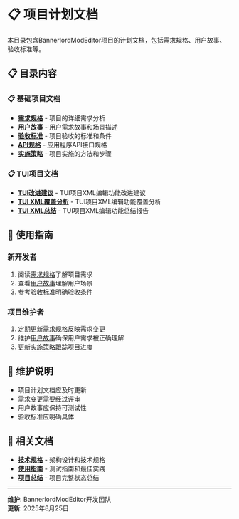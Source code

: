 # 📋 项目计划文档

本目录包含BannerlordModEditor项目的计划文档，包括需求规格、用户故事、验收标准等。

## 📋 目录内容

### 📋 基础项目文档
- **[需求规格](requirements.md)** - 项目的详细需求分析
- **[用户故事](user-stories.md)** - 用户需求故事和场景描述
- **[验收标准](acceptance-criteria.md)** - 项目验收的标准和条件
- **[API规格](api-spec.md)** - 应用程序API接口规格
- **[实施策略](implementation-strategy.md)** - 项目实施的方法和步骤

### 📋 TUI项目文档
- **[TUI改进建议](tui-improvement-recommendations.md)** - TUI项目XML编辑功能改进建议
- **[TUI XML覆盖分析](tui-xml-coverage-analysis.md)** - TUI项目XML编辑功能覆盖分析
- **[TUI XML总结](tui-xml-summary.md)** - TUI项目XML编辑功能总结报告

## 🎯 使用指南

### 新开发者
1. 阅读[需求规格](requirements.md)了解项目需求
2. 查看[用户故事](user-stories.md)理解用户场景
3. 参考[验收标准](acceptance-criteria.md)明确验收条件

### 项目维护者
1. 定期更新[需求规格](requirements.md)反映需求变更
2. 维护[用户故事](user-stories.md)确保用户需求被正确理解
3. 更新[实施策略](implementation-strategy.md)跟踪项目进度

## 📝 维护说明

- 项目计划文档应及时更新
- 需求变更需要经过评审
- 用户故事应保持可测试性
- 验收标准应明确具体

## 🔗 相关文档

- **[技术规格](../technical/)** - 架构设计和技术规格
- **[使用指南](../../guides/)** - 测试指南和最佳实践
- **[项目总结](../../PROJECT_FINAL_SUMMARY.md)** - 项目完整状态总结

---

**维护**: BannerlordModEditor开发团队  
**更新**: 2025年8月25日